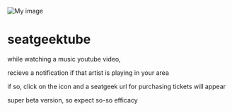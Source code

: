 ![My image](https://media.giphy.com/media/3oKIPwOqCkW4YwZDIA/giphy.gif)
# seatgeektube
while watching a music youtube video,

recieve a notification if that artist is playing in your area

if so,  click on the icon and a seatgeek url for purchasing tickets will appear

super beta version, so expect so-so efficacy
